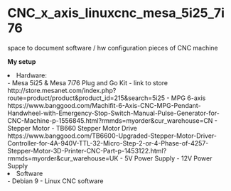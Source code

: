 # CNC_x_axis_linuxcnc_mesa_5i25_7i76
space to document software / hw configuration pieces of CNC machine

<b>My setup</b>
<li>Hardware:</li>
- Mesa 5i25 & Mesa 7i76 Plug and Go Kit - link to store http://store.mesanet.com/index.php?route=product/product&product_id=215&search=5i25 
- MPG 6-axis https://www.banggood.com/Machifit-6-Axis-CNC-MPG-Pendant-Handwheel-with-Emergency-Stop-Switch-Manual-Pulse-Generator-for-CNC-Machine-p-1556845.html?rmmds=myorder&cur_warehouse=CN 
- Stepper Motor
- TB660 Stepper Motor Drive https://www.banggood.com/TB6600-Upgraded-Stepper-Motor-Driver-Controller-for-4A-940V-TTL-32-Micro-Step-2-or-4-Phase-of-4257-Stepper-Motor-3D-Printer-CNC-Part-p-1453122.html?rmmds=myorder&cur_warehouse=UK
- 5V Power Supply
- 12V Power Supply


<li>Software</li>
- Debian 9
- Linux CNC software
